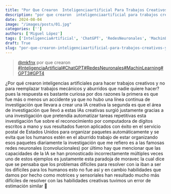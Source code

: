 ```yaml
---
title: "Por Que Crearon  Inteligenciaartificial Para Trabajos Creativos Y No Solo"
description: "por que crearon  inteligenciaartificial para trabajos creativos y no solo"
date: 2024-08-04
image: "/images/posts/01.jpg"
categories: ['']
authors: ['Miguel López']
tags: ['InteligenciaArtificial', 'ChatGPT', 'RedesNeuronales', 'MachinLearning', 'GPT3', 'GPT4']
draft: True
slug: "por-que-crearon-inteligenciaartificial-para-trabajos-creativos-y-no-solo"
---
```


<blockquote class="tiktok-embed" cite="{https://www.tiktok.com/@mkfnx/video/7224354543667121413}" data-video-id="7224354543667121413" style="max-width: 605px;min-width: 325px;" > <section> <a target="_blank" title="@mkfnx" href="https://www.tiktok.com/@mkfnx?refer=embed">@mkfnx</a> por que crearon </section> <a title="InteligenciaArtificial" target="_blank" href="https://www.tiktok.com/tag/InteligenciaArtificial?refer=embed">#InteligenciaArtificial</a><a title="ChatGPT" target="_blank" href="https://www.tiktok.com/tag/ChatGPT?refer=embed">#ChatGPT</a><a title="RedesNeuronales" target="_blank" href="https://www.tiktok.com/tag/RedesNeuronales?refer=embed">#RedesNeuronales</a><a title="MachinLearning" target="_blank" href="https://www.tiktok.com/tag/MachinLearning?refer=embed">#MachinLearning</a><a title="GPT3" target="_blank" href="https://www.tiktok.com/tag/GPT3?refer=embed">#GPT3</a><a title="GPT4" target="_blank" href="https://www.tiktok.com/tag/GPT4?refer=embed">#GPT4</a> </blockquote> <script async src="https://www.tiktok.com/embed.js"></script>

¿Por qué crearon inteligencias artificiales para hacer trabajos creativos y no para reemplazar trabajos mecánicos y aburridos que nadie quiere hacer? pues la respuesta es bastante curiosa por dos razones la primera es que fue más o menos un accidente ya que no hubo una línea continua de investigación que llevara a crear una IA creativa la segunda es que el área de investigación que llevó a estas IAs creativas surgió justamente gracias a una investigación que pretendía automatizar tareas repetitivas esta investigación fue sobre el reconocimiento por computadora de dígitos escritos a mano y sus resultados fueron aplicados con éxito en el servicio postal de Estados Unidos para organizar paquetes automáticamente y se evita que los humanos estén en el aburrido trabajo de estar organizando esos paquetes diariamente la investigación que me refiero es a las famosas redes neuronales (convolucionales) por último hay que mencionar que las capacidades de la IA se han pronosticado incorrectamente múltiples veces uno de estos ejemplos es justamente esta paradoja de moravec la cual dice que se pensaba que los problemas difíciles para resolver con ia iban a ser los difíciles para los humanos esto no fue así y en cambio habilidades que damos por hecho como motrices y sensoriales han resultado mucho más difíciles de resolver con las habilidades creativas tuvimos un error de estimación similar 🤷 